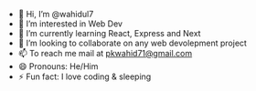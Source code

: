 - 👋 Hi, I’m @wahidul7
- 👀 I’m interested in Web Dev
- 🌱 I’m currently learning React, Express and Next
- 💞️ I’m looking to collaborate on any web devolepment project
- 📫 To reach me mail at pkwahid71@gmail.com
- 😄 Pronouns: He/Him
- ⚡ Fun fact: I love coding & sleeping 

<!---
wahidul7/wahidul7 is a ✨ special ✨ repository because its `README.md` (this file) appears on your GitHub profile.
You can click the Preview link to take a look at your changes.
--->
